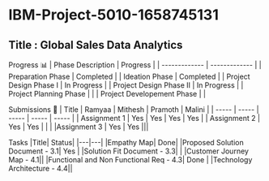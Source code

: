 # IBM-Project-5010-1658745131
## Title : Global Sales Data Analytics
Progress 📊
| Phase Description  | Progress |
| ------------- | ------------- |
| Preparation Phase  | Completed  |
| Ideation Phase  | Completed |
| Project Design Phase I | In Progress |
| Project Design Phase II | In Progress |
| Project Planning Phase  | |
| Project Developement Phase | |

Submissions
👤
| Title  | Ramyaa | Mithesh | Pramoth | Malini |
| ----- | ----- | ----- | ----- | ----- |
| Assignment 1 | Yes | Yes | Yes | Yes |
| Assignment 2 | Yes | Yes | | |
|Assignment 3 | Yes | Yes |||

Tasks
|Title| Status|
|---|---|
|Empathy Map| Done|
|Proposed Solution Document - 3.1| Yes |
|Solution Fit Document - 3.3| |
|Customer Journey Map - 4.1||
|Functional and Non Functional Req - 4.3| Done |
|Technology Architecture - 4.4||


